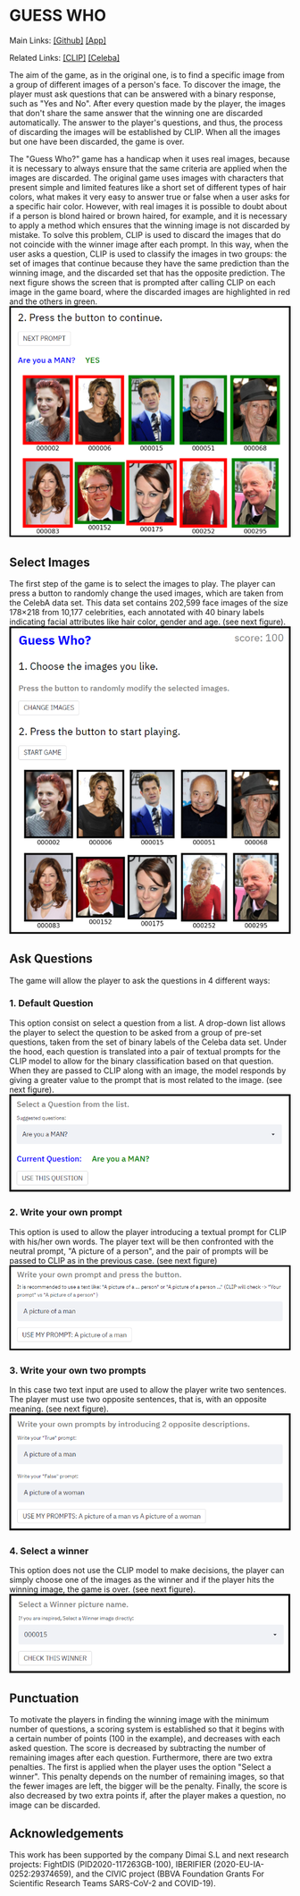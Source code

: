 # GUESS WHO
Main Links: [[Github]](https://github.com/ArnauDIMAI/CLIP-GuessWho) [[App]](https://share.streamlit.io/arnaudimai/clip-guesswho/main/app_qesq.py)

Related Links: [[CLIP]](https://openai.com/blog/clip/) [[Celeba]](https://mmlab.ie.cuhk.edu.hk/projects/CelebA.html)

The aim of the game, as in the original one, is to find a specific image from a group of different images of a person's face. To discover the image, the player must ask questions that can be answered with a binary response, such as "Yes and No". After every question made by the player, the images that don't share the same answer that the winning one are discarded automatically. The answer to the player's questions, and thus, the process of discarding the images will be established by CLIP. When all the images but one have been discarded, the game is over.


The "Guess Who?" game has a handicap when it uses real images, because it is necessary to always ensure that the same criteria are applied when the images are discarded. The original game uses images with characters that present simple and limited features like a short set of different types of hair colors, what makes it very easy to answer true or false when a user asks for a specific hair color. However, with real images it is possible to doubt about if a person is blond haired or brown haired, for example, and it is necessary to apply a method which ensures that the winning image is not discarded by mistake. To solve this problem, CLIP is used  to discard the images that do not coincide with the winner image after each prompt. In this way, when the user asks a question, CLIP is used to classify the images in two groups: the set of images that continue because they have the same prediction than the winning image, and the discarded set that has the opposite prediction. The next figure shows the screen that is prompted after calling CLIP on each image in the game board, where the discarded images are highlighted in red and the others in green.
![CLIP](paper_result_man.png)


## Select Images
The first step of the game is to select the images to play. The player can press a button to randomly change the used images, which are taken from the CelebA data set. This data set contains 202,599 face images of the size 178×218 from 10,177 celebrities, each annotated with 40 binary labels indicating facial attributes like hair color, gender and age. (see next figure).
![CLIP](paper_images.png)


## Ask Questions
The game will allow the player to ask the questions in 4 different ways:

### 1. Default Question
This option consist on select a question from a list. A drop-down list allows the player to select the question to be asked from a group of pre-set questions, taken from the set of binary labels of the Celeba data set. Under the hood, each question is translated into a pair of  textual prompts for the CLIP model to allow for the binary classification based on that question. When they are passed to CLIP along with an image, the model responds by giving a greater value to the prompt that is most related to the image. (see next figure).
![CLIP](paper_question.png)

### 2. Write your own prompt
This option is used to allow the player introducing a textual prompt for CLIP with his/her own words. The player text will be then confronted with the neutral prompt, "A picture of a person", and the pair of prompts will be passed to CLIP as in the previous case. (see next figure)
![CLIP](paper_1query.png)

### 3. Write your own two prompts
In this case two text input are used to allow the player write two sentences. The player must use two opposite sentences, that is, with an opposite meaning. (see next figure).
![CLIP](paper_2query.png)

### 4. Select a winner 
This option does not use the CLIP model to make decisions, the player can simply choose one of the images as the winner and if the player hits the winning image, the game is over. (see next figure).
![CLIP](paper_winner.png)


## Punctuation
To motivate the players in finding the winning image with the minimum number of questions, a scoring system is established so that it  begins with a certain number of points (100 in the example), and decreases with each asked question. The score is decreased by subtracting the number of remaining images after each question. Furthermore, there are two extra penalties. The first is applied when the player uses the option "Select a winner". This penalty depends on the number of remaining images, so that the fewer images are left, the bigger will be the penalty. Finally, the score is also decreased by two extra points if, after the player makes a question, no image can be discarded.


## Acknowledgements
This work has been supported by the company Dimai S.L and next research projects: FightDIS (PID2020-117263GB-100), IBERIFIER (2020-EU-IA-0252:29374659), and the CIVIC project (BBVA Foundation Grants For Scientific Research Teams SARS-CoV-2 and COVID-19).

